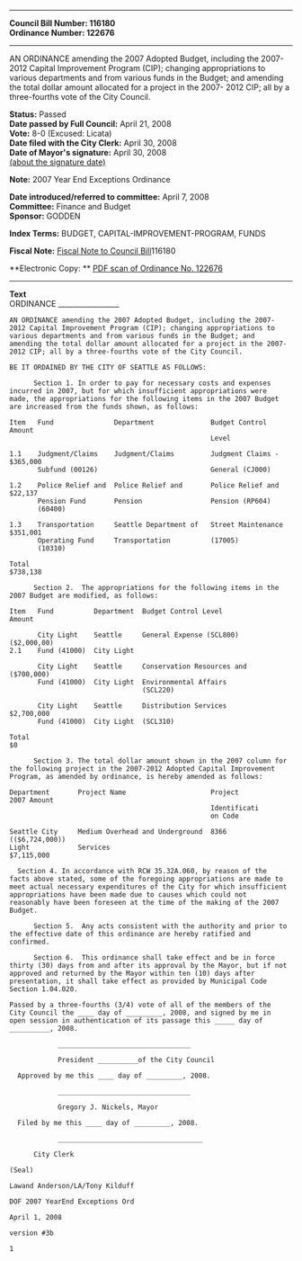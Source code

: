 * * * * *  
  
**Council Bill Number: [](#h0)[](#h2)116180**   
**Ordinance Number: 122676**  
  
* * * * *  
  
AN ORDINANCE amending the 2007 Adopted Budget, including the 2007- 2012 Capital Improvement Program (CIP); changing appropriations to various departments and from various funds in the Budget; and amending the total dollar amount allocated for a project in the 2007- 2012 CIP; all by a three-fourths vote of the City Council.  
  
**Status:** Passed   
**Date passed by Full Council:** April 21, 2008   
**Vote:** 8-0 (Excused: Licata)   
**Date filed with the City Clerk:** April 30, 2008   
**Date of Mayor's signature:** April 30, 2008   
[(about the signature date)](/~public/approvaldate.htm)   
  
**Note:** 2007 Year End Exceptions Ordinance  
  
  
**Date introduced/referred to committee:** April 7, 2008   
**Committee:** Finance and Budget   
**Sponsor:** GODDEN   
  
**Index Terms:** BUDGET, CAPITAL-IMPROVEMENT-PROGRAM, FUNDS  
  
**Fiscal Note:** [Fiscal Note to Council Bill](http://clerk.seattle.gov/~public/fnote/116180.htm)[](#h1)[](#h3)116180  
  
**Electronic Copy: ** [PDF scan of Ordinance No. 122676](/~archives/Ordinances/Ord_122676.pdf)  
  
* * * * *  
  
**Text**  
    ORDINANCE _________________  
  
    AN ORDINANCE amending the 2007 Adopted Budget, including the 2007-  
    2012 Capital Improvement Program (CIP); changing appropriations to  
    various departments and from various funds in the Budget; and  
    amending the total dollar amount allocated for a project in the 2007-  
    2012 CIP; all by a three-fourths vote of the City Council.  
  
    BE IT ORDAINED BY THE CITY OF SEATTLE AS FOLLOWS:  
  
          Section 1. In order to pay for necessary costs and expenses  
    incurred in 2007, but for which insufficient appropriations were  
    made, the appropriations for the following items in the 2007 Budget  
    are increased from the funds shown, as follows:  
  
    Item   Fund               Department              Budget Control           Amount  
                                                      Level  
  
    1.1    Judgment/Claims    Judgment/Claims         Judgment Claims -     $365,000  
           Subfund (00126)                            General (CJ000)  
  
    1.2    Police Relief and  Police Relief and       Police Relief and      $22,137  
           Pension Fund       Pension                 Pension (RP604)  
           (60400)  
  
    1.3    Transportation     Seattle Department of   Street Maintenance    $351,001  
           Operating Fund     Transportation          (17005)  
           (10310)  
  
    Total                                                                   $738,138  
  
          Section 2.  The appropriations for the following items in the  
    2007 Budget are modified, as follows:  
  
    Item   Fund          Department  Budget Control Level                      Amount  
  
           City Light    Seattle     General Expense (SCL800)             ($2,000,00)  
    2.1    Fund (41000)  City Light  
  
           City Light    Seattle     Conservation Resources and            ($700,000)  
           Fund (41000)  City Light  Environmental Affairs  
                                     (SCL220)  
  
           City Light    Seattle     Distribution Services                 $2,700,000  
           Fund (41000)  City Light  (SCL310)  
  
    Total                                                                          $0  
  
          Section 3. The total dollar amount shown in the 2007 column for  
    the following project in the 2007-2012 Adopted Capital Improvement  
    Program, as amended by ordinance, is hereby amended as follows:  
  
    Department       Project Name                     Project            2007 Amount  
                                                      Identificati  
                                                      on Code  
  
    Seattle City     Medium Overhead and Underground  8366            (($6,724,000))  
    Light            Services                                             $7,115,000  
  
      Section 4. In accordance with RCW 35.32A.060, by reason of the  
    facts above stated, some of the foregoing appropriations are made to  
    meet actual necessary expenditures of the City for which insufficient  
    appropriations have been made due to causes which could not  
    reasonably have been foreseen at the time of the making of the 2007  
    Budget.  
  
          Section 5.  Any acts consistent with the authority and prior to  
    the effective date of this ordinance are hereby ratified and  
    confirmed.  
  
          Section 6.  This ordinance shall take effect and be in force  
    thirty (30) days from and after its approval by the Mayor, but if not  
    approved and returned by the Mayor within ten (10) days after  
    presentation, it shall take effect as provided by Municipal Code  
    Section 1.04.020.  
  
    Passed by a three-fourths (3/4) vote of all of the members of the  
    City Council the ____ day of _________, 2008, and signed by me in  
    open session in authentication of its passage this _____ day of  
    __________, 2008.  
  
                _________________________________  
  
                President __________of the City Council  
  
      Approved by me this ____ day of _________, 2008.  
  
                _________________________________  
  
                Gregory J. Nickels, Mayor  
  
      Filed by me this ____ day of _________, 2008.  
  
                ____________________________________  
  
          City Clerk  
  
    (Seal)  
  
    Lawand Anderson/LA/Tony Kilduff  
  
    DOF 2007 YearEnd Exceptions Ord  
  
    April 1, 2008  
  
    version #3b  
  
    1  
